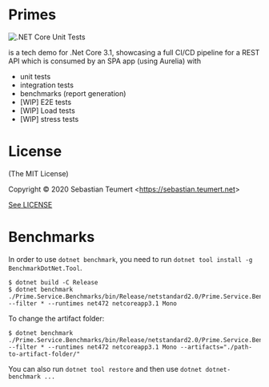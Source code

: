 # Primes

![.NET Core Unit Tests](https://github.com/NetzwergX/Primes/workflows/.NET%20Core%20Unit%20Tests/badge.svg)

is a tech demo for .Net Core 3.1, showcasing a full CI/CD pipeline
for a REST API which is consumed by an SPA app (using Aurelia) with

* unit tests
* integration tests
* benchmarks (report generation)
* [WIP] E2E tests
* [WIP] Load tests
* [WIP] stress tests

# License

(The MIT License)

Copyright &copy; 2020 Sebastian Teumert &lt;https://sebastian.teumert.net&gt;

[See LICENSE](/LICENSE)

# Benchmarks

In order to use `dotnet benchmark`,
you need to run `dotnet tool install -g BenchmarkDotNet.Tool`.

    $ dotnet build -C Release
    $ dotnet benchmark ./Prime.Service.Benchmarks/bin/Release/netstandard2.0/Prime.Service.Benchmarks.dll --filter * --runtimes net472 netcoreapp3.1 Mono

To change the artifact folder:

    $ dotnet benchmark ./Prime.Service.Benchmarks/bin/Release/netstandard2.0/Prime.Service.Benchmarks.dll --filter * --runtimes net472 netcoreapp3.1 Mono --artifacts="./path-to-artifact-folder/"

You can also run `dotnet tool restore`
and then use `dotnet dotnet-benchmark ...`